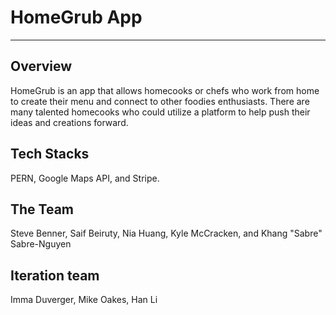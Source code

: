 # HomeGrub App
-----------------
## Overview
HomeGrub is an app that allows homecooks or chefs who work from home to create their menu and connect to other foodies enthusiasts. 
There are many talented homecooks who could utilize a platform to help push their ideas and creations forward.  

## Tech Stacks
PERN, Google Maps API, and Stripe. 

## The Team 
Steve Benner, Saif Beiruty, Nia Huang, Kyle McCracken, and Khang "Sabre" Sabre-Nguyen

## Iteration team

Imma Duverger, Mike Oakes, Han Li
